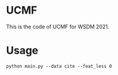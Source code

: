 # UCMF
This is the code of UCMF for WSDM 2021.
# Usage
```shell
python main.py --data cite --feat_less 0
```
